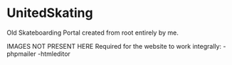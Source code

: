 # UnitedSkating

Old Skateboarding Portal created from root entirely by me.


IMAGES NOT PRESENT HERE
Required for the website to work integrally:
-phpmailer
-htmleditor
